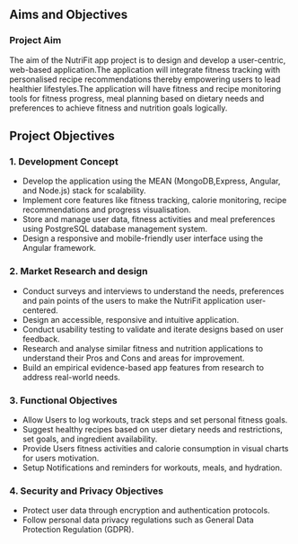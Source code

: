 ## Aims and Objectives

### Project Aim
<p>The aim of the NutriFit app project is to design and develop a user-centric, web-based application.The application 
will integrate fitness tracking with personalised recipe recommendations thereby empowering users to lead healthier
lifestyles.The application will have fitness and recipe monitoring tools for fitness progress, meal planning based on 
dietary needs and preferences to achieve fitness and nutrition goals logically.</p>

## Project Objectives
### 1.  Development Concept

+ Develop the application  using the MEAN (MongoDB,Express, Angular, and Node.js) stack for 
scalability.
+  Implement core features like fitness tracking, calorie monitoring, recipe recommendations and progress visualisation.
+ Store and manage user data, fitness activities and meal preferences using PostgreSQL database management system.
+ Design a responsive and mobile-friendly user interface using the Angular framework.
 
### 2. Market Research and design

+ Conduct surveys and interviews to understand the needs, preferences and pain 
points of the users to make the NutriFit application user-centered.
+ Design an accessible, responsive and intuitive application.
+ Conduct usability testing  to validate and iterate designs based on user feedback.
+ Research and analyse similar fitness and nutrition applications to understand their Pros and Cons and areas for
improvement.
+ Build an empirical evidence-based app features from research to address real-world needs.

### 3. Functional Objectives

+ Allow Users to log workouts, track steps and set personal fitness goals.
+ Suggest healthy recipes based on user dietary needs and restrictions, set goals, and ingredient
availability.
+ Provide Users fitness activities and calorie consumption in visual charts for users motivation.
+ Setup Notifications and reminders for workouts, meals, and hydration.

### 4. Security and Privacy Objectives

+ Protect user data through encryption and authentication protocols.
+ Follow personal data privacy regulations such as General Data Protection Regulation (GDPR).


